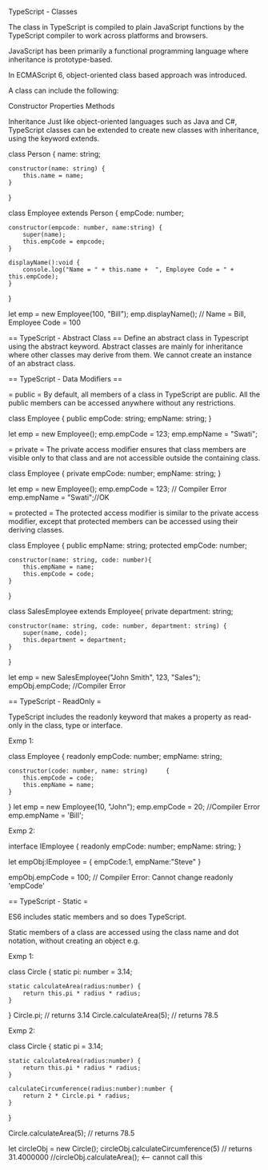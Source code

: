 TypeScript - Classes

The class in TypeScript is compiled to plain JavaScript functions by the TypeScript compiler to work across platforms and browsers.

JavaScript has been primarily a functional programming language where inheritance is prototype-based.

In ECMAScript 6, object-oriented class based approach was introduced. 

A class can include the following:

Constructor
Properties
Methods

Inheritance
Just like object-oriented languages such as Java and C#, TypeScript classes can be extended to create new classes with inheritance, using the keyword extends.

class Person {
    name: string;
    
    constructor(name: string) {
        this.name = name;
    }
}

class Employee extends Person {
    empCode: number;
    
    constructor(empcode: number, name:string) {
        super(name);
        this.empCode = empcode;
    }
    
    displayName():void {
        console.log("Name = " + this.name +  ", Employee Code = " + this.empCode);
    }
}

let emp = new Employee(100, "Bill");
emp.displayName(); // Name = Bill, Employee Code = 100



== TypeScript - Abstract Class ==
Define an abstract class in Typescript using the abstract keyword. Abstract classes are mainly for inheritance where other classes may derive from them. We cannot create an instance of an abstract class.



== TypeScript - Data Modifiers ==

= public =
By default, all members of a class in TypeScript are public. All the public members can be accessed anywhere without any restrictions.

class Employee {
    public empCode: string;
    empName: string;
}

let emp = new Employee();
emp.empCode = 123;
emp.empName = "Swati";

= private =
The private access modifier ensures that class members are visible only to that class and are not accessible outside the containing class.

class Employee {
    private empCode: number;
    empName: string;
}

let emp = new Employee();
emp.empCode = 123; // Compiler Error
emp.empName = "Swati";//OK


= protected =
The protected access modifier is similar to the private access modifier, except that protected members can be accessed using their deriving classes.

class Employee {
    public empName: string;
    protected empCode: number;

    constructor(name: string, code: number){
        this.empName = name;
        this.empCode = code;
    }
}

class SalesEmployee extends Employee{
    private department: string;
    
    constructor(name: string, code: number, department: string) {
        super(name, code);
        this.department = department;
    }
}

let emp = new SalesEmployee("John Smith", 123, "Sales");
empObj.empCode; //Compiler Error



== TypeScript - ReadOnly =

TypeScript includes the readonly keyword that makes a property as read-only in the class, type or interface.

Exmp 1:

class Employee {
    readonly empCode: number;
    empName: string;
    
    constructor(code: number, name: string)     {
        this.empCode = code;
        this.empName = name;
    }
}
let emp = new Employee(10, "John");
emp.empCode = 20; //Compiler Error
emp.empName = 'Bill'; 

Exmp 2:

interface IEmployee {
    readonly empCode: number;
    empName: string;
}

let empObj:IEmployee = {
    empCode:1,
    empName:"Steve"
}

empObj.empCode = 100; // Compiler Error: Cannot change readonly 'empCode'



== TypeScript - Static =

ES6 includes static members and so does TypeScript.

Static members of a class are accessed using the class name and dot notation, without creating an object e.g.

Exmp 1:

class Circle {
    static pi: number = 3.14;
    
    static calculateArea(radius:number) {
        return this.pi * radius * radius;
    }
}
Circle.pi; // returns 3.14
Circle.calculateArea(5); // returns 78.5

Exmp 2:

class Circle {
    static pi = 3.14;

    static calculateArea(radius:number) {
        return this.pi * radius * radius;
    }

    calculateCircumference(radius:number):number { 
        return 2 * Circle.pi * radius;
    }
}

Circle.calculateArea(5); // returns 78.5

let circleObj = new Circle();
circleObj.calculateCircumference(5) // returns 31.4000000
//circleObj.calculateArea(); <-- cannot call this